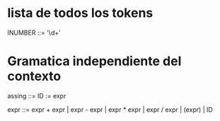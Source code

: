 lista de todos los tokens
==========================

INUMBER ::= '\d+'

Gramatica independiente del contexto
=====================================

assing	::= ID := expr

expr	::= expr + expr
	| expr - expr
	| expr * expr
	| expr / expr
	| (expr)
	| ID